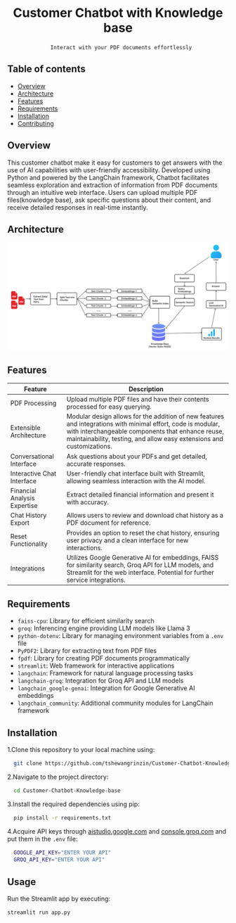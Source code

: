 <div align="center">
      <h1>Customer Chatbot with Knowledge base</h1>
  
      Interact with your PDF documents effortlessly

</div>


  ## Table of contents

  - [Overview](#overview)
  - [Architecture](#architecture)
  - [Features](#features)
  - [Requirements](#requirements)
  - [Installation](#installation)
  - [Contributing](#contributing)




  ## Overview

  This customer chatbot make it easy for customers to get answers with the use of AI capabilities with user-friendly accessibility. Developed using Python and powered by the LangChain framework, Chatbot facilitates seamless exploration and extraction of information from PDF documents through an intuitive web interface. Users can upload multiple PDF files(knowledge base), ask specific questions about their content, and receive detailed responses in real-time instantly.


  ## Architecture
  <img src="assets/Architecture.png">


  ## Features

  | Feature                        | Description                                                                                     |
  | ------------------------------ | ----------------------------------------------------------------------------------------------- |
  | PDF Processing                 | Upload multiple PDF files and have their contents processed for easy querying.                   |
  | Extensible Architecture        | Modular design allows for the addition of new features and integrations with minimal effort, code is modular, with interchangeable components that enhance reuse, maintainability, testing, and allow easy extensions and customizations. |
  | Conversational Interface       | Ask questions about your PDFs and get detailed, accurate responses.                               |
  | Interactive Chat Interface     | User-friendly chat interface built with Streamlit, allowing seamless interaction with the AI model. |
  | Financial Analysis Expertise   | Extract detailed financial information and present it with accuracy.                              |
  | Chat History Export            | Allows users to review and download chat history as a PDF document for reference.                         |
  | Reset Functionality            | Provides an option to reset the chat history, ensuring user privacy and a clean interface for new interactions.                       |
  | Integrations                  | Utilizes Google Generative AI for embeddings, FAISS for similarity search, Groq API for LLM models, and Streamlit for the web interface. Potential for further service integrations. |



  ## Requirements

  - `faiss-cpu`: Library for efficient similarity search
  - `groq`: Inferencing engine providing LLM models like Llama 3
  - `python-dotenv`: Library for managing environment variables from a `.env` file
  - `PyPDF2`: Library for extracting text from PDF files
  - `fpdf`: Library for creating PDF documents programmatically
  - `streamlit`: Web framework for interactive applications
  - `langchain`: Framework for natural language processing tasks
  - `langchain-groq`: Integration for Groq API and LLM models
  - `langchain_google-genai`: Integration for Google Generative AI embeddings
  - `langchain_community`: Additional community modules for LangChain framework


  ## Installation

  1.Clone this repository to your local machine using:
  ```bash
    git clone https://github.com/tshewangrinzin/Customer-Chatbot-Knowledge-base.git
  ```

  2.Navigate to the project directory:
  ```bash
    cd Customer-Chatbot-Knowledge-base
  ```

  3.Install the required dependencies using pip:
  ```bash
    pip install -r requirements.txt
  ```

  4.Acquire API keys through [aistudio.google.com](https://aistudio.google.com/) and [console.groq.com](https://console.groq.com) and put them in the `.env` file:
  ```bash
    GOOGLE_API_KEY="ENTER YOUR API"
    GROQ_API_KEY="ENTER YOUR API"
  ```


  ## Usage

  Run the Streamlit app by executing:

  ```bash
  streamlit run app.py
  ```

